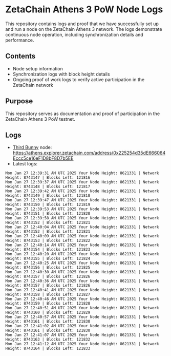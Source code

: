 # ZetaChain Athens 3 PoW Node Logs
This repository contains logs and proof that we have successfully set up and run a node on the ZetaChain Athens 3 network. The logs demonstrate continuous node operation, including synchronization details and performance.

## Contents
- Node setup information
- Synchronization logs with block height details
- Ongoing proof of work logs to verify active participation in the ZetaChain network

## Purpose
This repository serves as documentation and proof of participation in the ZetaChain Athens 3 PoW testnet.

## Logs

- [Third Bunny](https://thirdbunny.xyz/) node: https://athens.explorer.zetachain.com/address/0x225254d35dE666064Eccc5ce16eF1D8bF8D7b5EE
- Latest logs:
```
Mon Jan 27 12:39:31 AM UTC 2025 Your Node Height: 8621331 | Network Height: 8743147 | Blocks Left: 121816
Mon Jan 27 12:39:37 AM UTC 2025 Your Node Height: 8621331 | Network Height: 8743148 | Blocks Left: 121817
Mon Jan 27 12:39:42 AM UTC 2025 Your Node Height: 8621331 | Network Height: 8743149 | Blocks Left: 121818
Mon Jan 27 12:39:47 AM UTC 2025 Your Node Height: 8621331 | Network Height: 8743150 | Blocks Left: 121819
Mon Jan 27 12:39:53 AM UTC 2025 Your Node Height: 8621331 | Network Height: 8743151 | Blocks Left: 121820
Mon Jan 27 12:39:58 AM UTC 2025 Your Node Height: 8621331 | Network Height: 8743152 | Blocks Left: 121821
Mon Jan 27 12:40:04 AM UTC 2025 Your Node Height: 8621331 | Network Height: 8743152 | Blocks Left: 121821
Mon Jan 27 12:40:09 AM UTC 2025 Your Node Height: 8621331 | Network Height: 8743153 | Blocks Left: 121822
Mon Jan 27 12:40:14 AM UTC 2025 Your Node Height: 8621331 | Network Height: 8743154 | Blocks Left: 121823
Mon Jan 27 12:40:20 AM UTC 2025 Your Node Height: 8621331 | Network Height: 8743155 | Blocks Left: 121824
Mon Jan 27 12:40:25 AM UTC 2025 Your Node Height: 8621331 | Network Height: 8743156 | Blocks Left: 121825
Mon Jan 27 12:40:30 AM UTC 2025 Your Node Height: 8621331 | Network Height: 8743157 | Blocks Left: 121826
Mon Jan 27 12:40:36 AM UTC 2025 Your Node Height: 8621331 | Network Height: 8743157 | Blocks Left: 121826
Mon Jan 27 12:40:41 AM UTC 2025 Your Node Height: 8621331 | Network Height: 8743158 | Blocks Left: 121827
Mon Jan 27 12:40:46 AM UTC 2025 Your Node Height: 8621331 | Network Height: 8743159 | Blocks Left: 121828
Mon Jan 27 12:40:51 AM UTC 2025 Your Node Height: 8621331 | Network Height: 8743160 | Blocks Left: 121829
Mon Jan 27 12:40:57 AM UTC 2025 Your Node Height: 8621331 | Network Height: 8743161 | Blocks Left: 121830
Mon Jan 27 12:41:02 AM UTC 2025 Your Node Height: 8621331 | Network Height: 8743161 | Blocks Left: 121830
Mon Jan 27 12:41:07 AM UTC 2025 Your Node Height: 8621331 | Network Height: 8743163 | Blocks Left: 121832
Mon Jan 27 12:41:12 AM UTC 2025 Your Node Height: 8621331 | Network Height: 8743164 | Blocks Left: 121833
```
